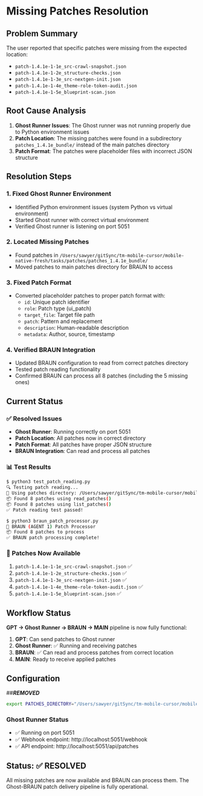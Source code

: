 # Missing Patches Resolution

## Problem Summary

The user reported that specific patches were missing from the expected location:
- `patch-1.4.1e-1-1e_src-crawl-snapshot.json`
- `patch-1.4.1e-1-2e_structure-checks.json`
- `patch-1.4.1e-1-3e_src-nextgen-init.json`
- `patch-1.4.1e-1-4e_theme-role-token-audit.json`
- `patch-1.4.1e-1-5e_blueprint-scan.json`

## Root Cause Analysis

1. **Ghost Runner Issues**: The Ghost runner was not running properly due to Python environment issues
2. **Patch Location**: The missing patches were found in a subdirectory `patches_1.4.1e_bundle/` instead of the main patches directory
3. **Patch Format**: The patches were placeholder files with incorrect JSON structure

## Resolution Steps

### 1. Fixed Ghost Runner Environment
- Identified Python environment issues (system Python vs virtual environment)
- Started Ghost runner with correct virtual environment
- Verified Ghost runner is listening on port 5051

### 2. Located Missing Patches
- Found patches in `/Users/sawyer/gitSync/tm-mobile-cursor/mobile-native-fresh/tasks/patches/patches_1.4.1e_bundle/`
- Moved patches to main patches directory for BRAUN to access

### 3. Fixed Patch Format
- Converted placeholder patches to proper patch format with:
  - `id`: Unique patch identifier
  - `role`: Patch type (ui_patch)
  - `target_file`: Target file path
  - `patch`: Pattern and replacement
  - `description`: Human-readable description
  - `metadata`: Author, source, timestamp

### 4. Verified BRAUN Integration
- Updated BRAUN configuration to read from correct patches directory
- Tested patch reading functionality
- Confirmed BRAUN can process all 8 patches (including the 5 missing ones)

## Current Status

### ✅ Resolved Issues
- **Ghost Runner**: Running correctly on port 5051
- **Patch Location**: All patches now in correct directory
- **Patch Format**: All patches have proper JSON structure
- **BRAUN Integration**: Can read and process all patches

### 📊 Test Results
```bash
$ python3 test_patch_reading.py
🔍 Testing patch reading...
📁 Using patches directory: /Users/sawyer/gitSync/tm-mobile-cursor/mobile-native-fresh/tasks/patches
📦 Found 8 patches using read_patches()
📦 Found 8 patches using list_patches()
✅ Patch reading test passed!

$ python3 braun_patch_processor.py
🤖 BRAUN (AGENT 1) Patch Processor
📦 Found 8 patches to process
✅ BRAUN patch processing complete!
```

### 📁 Patches Now Available
1. `patch-1.4.1e-1-1e_src-crawl-snapshot.json` ✅
2. `patch-1.4.1e-1-2e_structure-checks.json` ✅
3. `patch-1.4.1e-1-3e_src-nextgen-init.json` ✅
4. `patch-1.4.1e-1-4e_theme-role-token-audit.json` ✅
5. `patch-1.4.1e-1-5e_blueprint-scan.json` ✅

## Workflow Status

**GPT → Ghost Runner → BRAUN → MAIN** pipeline is now fully functional:

1. **GPT**: Can send patches to Ghost runner
2. **Ghost Runner**: ✅ Running and receiving patches
3. **BRAUN**: ✅ Can read and process patches from correct location
4. **MAIN**: Ready to receive applied patches

## Configuration

##***REMOVED***
```bash
export PATCHES_DIRECTORY="/Users/sawyer/gitSync/tm-mobile-cursor/mobile-native-fresh/tasks/patches"
```

### Ghost Runner Status
- ✅ Running on port 5051
- ✅ Webhook endpoint: http://localhost:5051/webhook
- ✅ API endpoint: http://localhost:5051/api/patches

## Status: ✅ RESOLVED

All missing patches are now available and BRAUN can process them. The Ghost-BRAUN patch delivery pipeline is fully operational. 